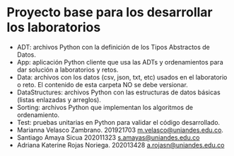# Proyecto base para los desarrollar los laboratorios

*	ADT: archivos Python con la definición de los Tipos Abstractos de Datos.
*	App: aplicación Python cliente que usa las ADTs y ordenamientos para dar solución a laboratorios y retos.
*	Data: archivos con los datos (csv, json, txt, etc) usados en el laboratorio o reto. El contenido de esta carpeta NO se debe versionar.
*	DataStructures: archivos Python con las estructuras de datos básicas (listas enlazadas y arreglos).
*	Sorting: archivos Python que implementan los algoritmos de ordenamiento.
*	Test: pruebas unitarias en Python para validar el código desarrollado.
*   Marianna Velasco Zambrano. 201921703 m.velasco@uniandes.edu.co.
*   Santiago Amaya Sicua 202011323 s.amayas@uniandes.edu.co
*   Adriana Katerine Rojas Noriega. 202013428 a.rojasn@uniandes.edu.co